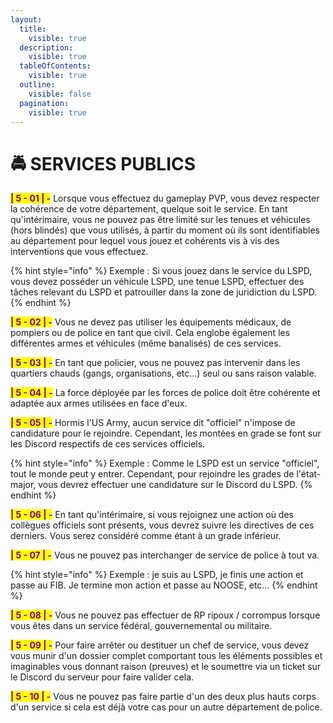 ```yaml
---
layout:
  title:
    visible: true
  description:
    visible: true
  tableOfContents:
    visible: true
  outline:
    visible: false
  pagination:
    visible: true
---
```


# 🚔 SERVICES PUBLICS

<mark style="color:purple;">**| 5 - 01 | -**</mark> Lorsque vous effectuez du gameplay PVP, vous devez respecter la cohérence de votre département, quelque soit le service. En tant qu'intérimaire, vous ne pouvez pas être limité sur les tenues et véhicules (hors blindés) que vous utilisés, à partir du moment où ils sont identifiables au département pour lequel vous jouez et cohérents vis à vis des interventions que vous effectuez.

{% hint style="info" %}
Exemple : Si vous jouez dans le service du LSPD, vous devez posséder un véhicule LSPD, une tenue LSPD, effectuer des tâches relevant du LSPD et patrouiller dans la zone de juridiction du LSPD.
{% endhint %}

<mark style="color:purple;">**| 5 - 02 | -**</mark> Vous ne devez pas utiliser les équipements médicaux, de pompiers ou de police en tant que civil. Cela englobe également les différentes armes et véhicules (même banalisés) de ces services.

<mark style="color:purple;">**| 5 - 03 | -**</mark> En tant que policier, vous ne pouvez pas intervenir dans les quartiers chauds (gangs, organisations, etc...) seul ou sans raison valable.

<mark style="color:purple;">**| 5 - 04 | -**</mark> La force déployée par les forces de police doit être cohérente et adaptée aux armes utilisées en face d'eux.

<mark style="color:purple;">**| 5 - 05 | -**</mark> Hormis l'US Army, aucun service dit "officiel" n'impose de candidature pour le rejoindre. Cependant, les montées en grade se font sur les Discord respectifs de ces services officiels.

{% hint style="info" %}
Exemple : Comme le LSPD est un service "officiel", tout le monde peut y entrer. Cependant, pour rejoindre les grades de l'état-major, vous devrez effectuer une candidature sur le Discord du LSPD.
{% endhint %}

<mark style="color:purple;">**| 5 - 06 | -**</mark> En tant qu'intérimaire, si vous rejoignez une action où des collègues officiels sont présents, vous devrez suivre les directives de ces derniers. Vous serez considéré comme étant à un grade inférieur.

<mark style="color:purple;">**| 5 - 07 | -**</mark> Vous ne pouvez pas interchanger de service de police à tout va.

{% hint style="info" %}
Exemple : je suis au LSPD, je finis une action et passe au FIB. Je termine mon action et passe au NOOSE, etc...
{% endhint %}

<mark style="color:purple;">**| 5 - 08 | -**</mark> Vous ne pouvez pas effectuer de RP ripoux / corrompus lorsque vous êtes dans un service fédéral, gouvernemental ou militaire.

<mark style="color:purple;">**| 5 - 09 | -**</mark> Pour faire arrêter ou destituer un chef de service, vous devez vous munir d'un dossier complet comportant tous les éléments possibles et imaginables vous donnant raison (preuves) et le soumettre via un ticket sur le Discord du serveur pour faire valider cela.

<mark style="color:purple;">**| 5 - 10 | -**</mark> Vous ne pouvez pas faire partie d'un des deux plus hauts corps d'un service si cela est déjà votre cas pour un autre département de police.
